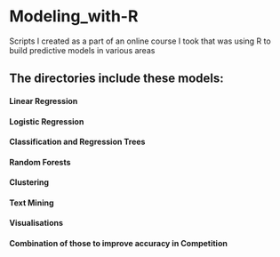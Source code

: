 # Modeling_with-R
Scripts I created as a part of an online course I took that was using R to build predictive models in various areas

## The directories include these models:

#### Linear Regression
#### Logistic Regression
#### Classification and Regression Trees
#### Random Forests
#### Clustering
#### Text Mining
#### Visualisations
#### Combination of those to improve accuracy in Competition
